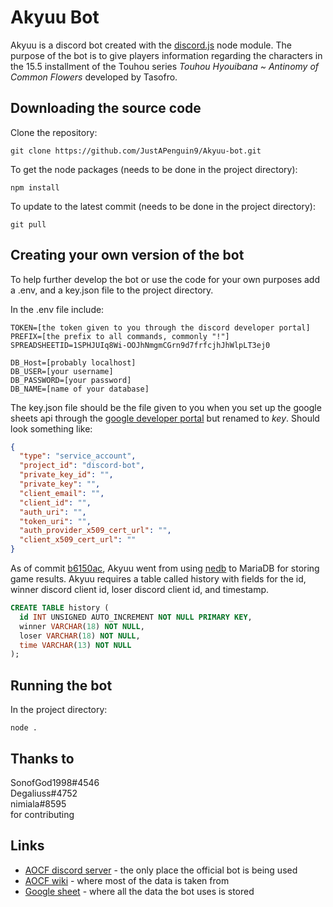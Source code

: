 # Akyuu Bot

Akyuu is a discord bot created with the [discord.js](https://github.com/discordjs/discord.js) node module. The purpose of the bot is to give players information regarding the characters in the 15.5 installment of the Touhou series *Touhou Hyouibana ~ Antinomy of Common Flowers* developed by Tasofro.


## Downloading the source code

Clone the repository:
```shell
git clone https://github.com/JustAPenguin9/Akyuu-bot.git
```

To get the node packages (needs to be done in the project directory):
```shell
npm install
```

To update to the latest commit (needs to be done in the project directory):
```shell
git pull
```

## Creating your own version of the bot

To help further develop the bot or use the code for your own purposes add a .env, and a key.json file to the project directory.

In the .env file include:
```dosini
TOKEN=[the token given to you through the discord developer portal]
PREFIX=[the prefix to all commands, commonly "!"]
SPREADSHEETID=1SPHJUIq8Wi-OOJhNmgmCGrn9d7frfcjhJhWlpLT3ej0

DB_Host=[probably localhost]
DB_USER=[your username]
DB_PASSWORD=[your password]
DB_NAME=[name of your database]
```

The key.json file should be the file given to you when you set up the google sheets api through the [google developer portal](https://console.cloud.google.com/) but renamed to *key*. Should look something like:
```json
{
  "type": "service_account",
  "project_id": "discord-bot",
  "private_key_id": "",
  "private_key": "",
  "client_email": "",
  "client_id": "",
  "auth_uri": "",
  "token_uri": "",
  "auth_provider_x509_cert_url": "",
  "client_x509_cert_url": ""
}
```

As of commit [b6150ac](https://github.com/JustAPenguin9/Akyuu-bot/commit/b6150ac081b50b7181784f0118818977b93e49b0), Akyuu went from using [nedb](https://github.com/seald/nedb) to MariaDB for storing game results. Akyuu requires a table called history with fields for the id, winner discord client id, loser discord client id, and timestamp.
```sql
CREATE TABLE history (
  id INT UNSIGNED AUTO_INCREMENT NOT NULL PRIMARY KEY,
  winner VARCHAR(18) NOT NULL,
  loser VARCHAR(18) NOT NULL,
  time VARCHAR(13) NOT NULL
);
```

## Running the bot

In the project directory:
```shell
node .
```

## Thanks to

SonofGod1998#4546<br>
Degaliuss#4752<br>
nimiala#8595<br>
for contributing

## Links

* [AOCF discord server](https://discord.com/invite/kfJTRBq) - the only place the official bot is being used
* [AOCF wiki](https://aocf.koumakan.jp/wiki/Antinomy_of_Common_Flowers_Wiki) - where most of the data is taken from
* [Google sheet](https://docs.google.com/spreadsheets/d/1SPHJUIq8Wi-OOJhNmgmCGrn9d7frfcjhJhWlpLT3ej0/edit?usp=sharing) - where all the data the bot uses is stored
